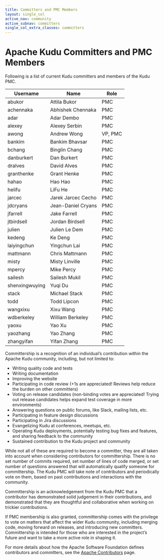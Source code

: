```yaml
---
title: Committers and PMC Members
layout: single_col
active_nav: community
active_subnav: committers
single_col_extra_classes: committers
---
```


# Apache Kudu Committers and PMC Members

Following is a list of current Kudu committers and members of the Kudu PMC.

| Username | Name | Role |
| --- | --- | --- |
| abukor | Attila Bukor | PMC |
| achennaka | Abhishek Chennaka | PMC |
| adar | Adar Dembo | PMC |
| alexey | Alexey Serbin | PMC |
| awong | Andrew Wong | VP, PMC |
| bankim | Bankim Bhavsar | PMC |
| bchang | Binglin Chang | PMC |
| danburkert | Dan Burkert | PMC |
| dralves | David Alves | PMC |
| granthenke | Grant Henke | PMC |
| hahao | Hao Hao | PMC |
| helifu | LiFu He | PMC |
| jarcec | Jarek Jarcec Cecho | PMC |
| jdcryans | Jean-Daniel Cryans | PMC |
| jfarrell | Jake Farrell | PMC |
| jtbirdsell | Jordan Birdsell | PMC |
| julien | Julien Le Dem | PMC |
| kedeng | Ke Deng | PMC |
| laiyingchun | Yingchun Lai | PMC |
| mattmann | Chris Mattmann | PMC |
| misty | Misty Linville | PMC |
| mpercy | Mike Percy | PMC |
| sailesh | Sailesh Mukil | PMC |
| shenxingwuying | Yuqi Du | PMC |
| stack | Michael Stack | PMC |
| todd | Todd Lipcon | PMC |
| wangxixu | Xixu Wang | PMC |
| wdberkeley | William Berkeley | PMC |
| yaoxu | Yao Xu | PMC |
| yaozhang | Yao Zhang | PMC |
| zhangyifan | Yifan Zhang | PMC |


Committership is a recognition of an individual’s contribution within the
Apache Kudu community, including, but not limited to:

* Writing quality code and tests
* Writing documentation
* Improving the website
* Participating in code review (+1s are appreciated! Reviews help reduce the
  burden on other committers)
* Voting on release candidates (non-binding votes are appreciated! Trying out
  release candidates helps expand test coverage in more environments)
* Answering questions on public forums, like Slack, mailing lists, etc.
* Participating in feature design discussions
* Participating in Jira discussions
* Evangelizing Kudu at conferences, meetups, etc.
* Operating Kudu deployments, potentially testing bug fixes and features, and
  sharing feedback to the community
* Sustained contribution to the Kudu project and community

While not all of these are required to become a committer, they are all taken
into account when considering contributors for committership. There is no set
number of commits required, set number of lines of code merged, or set number
of questions answered that will automatically qualify someone for
committership. The Kudu PMC will take note of contributors and periodically
vote on them, based on past contributions and interactions with the community.

Committership is an acknowledgement from the Kudu PMC that a contributor has
demonstrated solid judgement in their contributions, and demonstrated that they
are thoughtful and collaborative when working on trickier contributions.

If PMC membership is also granted, committership comes with the privilege to
vote on matters that affect the wider Kudu community, including merging code,
moving forward on releases, and introducing new committers. Committership is
intended for those who are interested in the project’s future and want to take
a more active role in shaping it.

For more details about how the Apache Software Foundation defines contributors
and committers, see the [Apache
Contributors](https://community.apache.org/contributors/) page.
